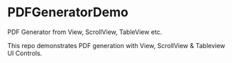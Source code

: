 # PDFGeneratorDemo
PDF Generator from View, ScrollView, TableView etc.

This repo demonstrates PDF generation with View, ScrollView & Tableview UI Controls.
